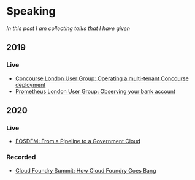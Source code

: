 # Speaking

_In this post I am collecting talks that I have given_

## 2019

### Live

* [Concourse London User Group: Operating a multi-tenant Concourse deployment](https://www.youtube.com/watch?v=hD6nXqhAzsM)
* [Prometheus London User Group: Observing your bank account](https://www.youtube.com/watch?v=Wrn8MEV-gpg&t=1384s)

## 2020

### Live

* [FOSDEM: From a Pipeline to a Government Cloud](https://archive.fosdem.org/2020/schedule/event/from_a_pipeline_to_a_government_cloud/)

### Recorded

* [Cloud Foundry Summit: How Cloud Foundry Goes Bang](https://www.youtube.com/watch?v=7oJBNcUvKOA)
